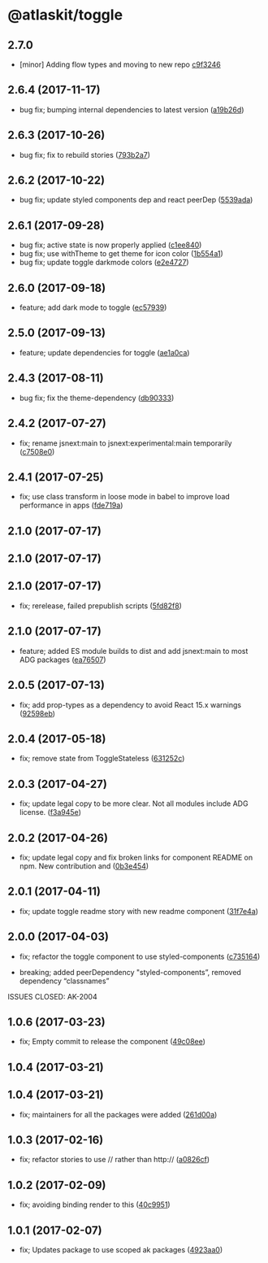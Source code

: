 # @atlaskit/toggle

## 2.7.0
- [minor] Adding flow types and moving to new repo [c9f3246](https://bitbucket.org/atlassian/atlaskit-mk-2/commits/c9f3246)

## 2.6.4 (2017-11-17)

* bug fix; bumping internal dependencies to latest version ([a19b26d](https://bitbucket.org/atlassian/atlaskit/commits/a19b26d))
## 2.6.3 (2017-10-26)

* bug fix; fix to rebuild stories ([793b2a7](https://bitbucket.org/atlassian/atlaskit/commits/793b2a7))
## 2.6.2 (2017-10-22)

* bug fix; update styled components dep and react peerDep ([5539ada](https://bitbucket.org/atlassian/atlaskit/commits/5539ada))
## 2.6.1 (2017-09-28)

* bug fix; active state is now properly applied ([c1ee840](https://bitbucket.org/atlassian/atlaskit/commits/c1ee840))
* bug fix; use withTheme to get theme for icon color ([1b554a1](https://bitbucket.org/atlassian/atlaskit/commits/1b554a1))
* bug fix; update toggle darkmode colors ([e2e4727](https://bitbucket.org/atlassian/atlaskit/commits/e2e4727))
## 2.6.0 (2017-09-18)

* feature; add dark mode to toggle ([ec57939](https://bitbucket.org/atlassian/atlaskit/commits/ec57939))
## 2.5.0 (2017-09-13)

* feature; update dependencies for toggle ([ae1a0ca](https://bitbucket.org/atlassian/atlaskit/commits/ae1a0ca))
## 2.4.3 (2017-08-11)

* bug fix; fix the theme-dependency ([db90333](https://bitbucket.org/atlassian/atlaskit/commits/db90333))








## 2.4.2 (2017-07-27)


* fix; rename jsnext:main to jsnext:experimental:main temporarily ([c7508e0](https://bitbucket.org/atlassian/atlaskit/commits/c7508e0))

## 2.4.1 (2017-07-25)


* fix; use class transform in loose mode in babel to improve load performance in apps ([fde719a](https://bitbucket.org/atlassian/atlaskit/commits/fde719a))

## 2.1.0 (2017-07-17)

## 2.1.0 (2017-07-17)

## 2.1.0 (2017-07-17)


* fix; rerelease, failed prepublish scripts ([5fd82f8](https://bitbucket.org/atlassian/atlaskit/commits/5fd82f8))

## 2.1.0 (2017-07-17)


* feature; added ES module builds to dist and add jsnext:main to most ADG packages ([ea76507](https://bitbucket.org/atlassian/atlaskit/commits/ea76507))

## 2.0.5 (2017-07-13)


* fix; add prop-types as a dependency to avoid React 15.x warnings ([92598eb](https://bitbucket.org/atlassian/atlaskit/commits/92598eb))

## 2.0.4 (2017-05-18)


* fix; remove state from ToggleStateless ([631252c](https://bitbucket.org/atlassian/atlaskit/commits/631252c))

## 2.0.3 (2017-04-27)


* fix; update legal copy to be more clear. Not all modules include ADG license. ([f3a945e](https://bitbucket.org/atlassian/atlaskit/commits/f3a945e))

## 2.0.2 (2017-04-26)


* fix; update legal copy and fix broken links for component README on npm. New contribution and ([0b3e454](https://bitbucket.org/atlassian/atlaskit/commits/0b3e454))

## 2.0.1 (2017-04-11)


* fix; update toggle readme story with new readme component ([31f7e4a](https://bitbucket.org/atlassian/atlaskit/commits/31f7e4a))

## 2.0.0 (2017-04-03)


* fix; refactor the toggle component to use styled-components ([c735164](https://bitbucket.org/atlassian/atlaskit/commits/c735164))


* breaking; added peerDependency "styled-components”, removed dependency “classnames”

ISSUES CLOSED: AK-2004

## 1.0.6 (2017-03-23)


* fix; Empty commit to release the component ([49c08ee](https://bitbucket.org/atlassian/atlaskit/commits/49c08ee))

## 1.0.4 (2017-03-21)

## 1.0.4 (2017-03-21)


* fix; maintainers for all the packages were added ([261d00a](https://bitbucket.org/atlassian/atlaskit/commits/261d00a))

## 1.0.3 (2017-02-16)


* fix; refactor stories to use // rather than http:// ([a0826cf](https://bitbucket.org/atlassian/atlaskit/commits/a0826cf))

## 1.0.2 (2017-02-09)


* fix; avoiding binding render to this ([40c9951](https://bitbucket.org/atlassian/atlaskit/commits/40c9951))

## 1.0.1 (2017-02-07)


* fix; Updates package to use scoped ak packages ([4923aa0](https://bitbucket.org/atlassian/atlaskit/commits/4923aa0))
